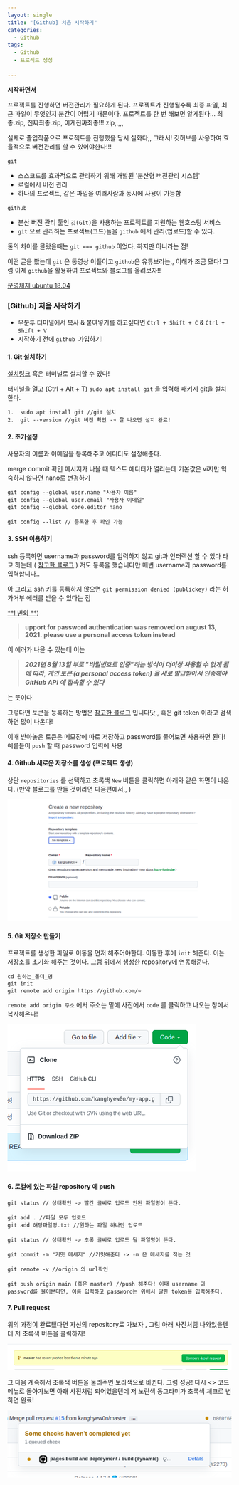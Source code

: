 ```yaml
---
layout: single
title: "[Github] 처음 시작하기"
categories:
  - Github
tags:
  - Github  
  - 프로젝트 생성   

---
```




**시작하면서** 

프로젝트를 진행하면 버전관리가 필요하게 된다. 프로젝트가 진행될수록 최종 파일, 최근 파일이 무엇인지 분간이 어렵기 때문이다. 프로젝트를 한 번 해보면 알게된다... 최종.zip, 진짜최종.zip, 이게진짜최종!!!.zip,,,,,

실제로 졸업작품으로 프로젝트를 진행했을 당시 실화다,, 그래서! 깃허브를 사용하여 효율적으로 버전관리를 할 수 있어야한다!!!

`git` 

* 소스코드를 효과적으로 관리하기 위해 개발된 '분산형 버전관리 시스템'
* 로컬에서 버전 관리 
* 하나의 프로젝트, 같은 파일을 여러사람과 동시에 사용이 가능함

`github`

* 분산 버전 관리 툴인 `깃(Git)`을 사용하는 프로젝트를 지원하는 웹호스팅 서비스 
* `git` 으로 관리하는 프로젝트(코드)들을 `github` 에서 관리(업로드)할 수 있다.

 둘의 차이를 몰랐을때는 `git === github` 이었다. 하지만 아니라는 점! 

어떤 글을 봤는데 `git` 은 동영상 어플이고 `github`은 유튜브라는,, 이해가 조금 됐다! 그럼 이제 `github`을 활용하여 프로젝트와 블로그를 올려보자!!

  

<u>운영체제 ubuntu 18.04</u>



### [Github] 처음 시작하기

* 우분투 터미널에서 복사 & 붙여넣기를 하고싶다면 `Ctrl + Shift + C` & `Ctrl + Shift + V`
* 시작하기 전에 `github `가입하기!

#### 1. Git 설치하기 

[설치링크](https://git-scm.com/download/linux) 혹은 터미널로 설치할 수 있다!

터미널을 열고 (Ctrl + Alt + T)  `sudo apt install git` 을 입력해 패키지 git을 설치한다.

```
1.  sudo apt install git //git 설치 
2.  git --version //git 버전 확인 -> 잘 나오면 설치 완료!
```



#### 2. 초기설정 

사용자의 이름과 이메일을 등록해주고 에디터도 설정해준다.

merge commit 확인 메시지가 나올 때 텍스트 에디터가 열리는데 기본값은 vi지만 익숙하지 않다면 nano로 변경하기 

```
git config --global user.name "사용자 이름" 
git config --global user.email "사용자 이메일"
git config --global core.editor nano 

git config --list // 등록한 후 확인 가능 
```



#### 3. SSH 이용하기 

ssh 등록하면 username과 password를 입력하지 않고 git과 인터렉션 할 수 있다 라고 하는데 ( [참고한 블로그](https://devocean.sk.com/blog/techBoardDetail.do?ID=163311) ) 저도 등록을 했습니다만 매번 username과 password를 입력합니다..

아 그리고 ssh 키를 등록하지 않으면 `git permission denied (publickey)` 라는 허가거부 에러를 받을 수 있다는 점 


<u>**! 번외 **</u>) 

> **upport for password authentication was removed on august 13, 2021.** 
>        **please use a personal access token instead**

이 에러가 나올 수 있는데 이는

> ***2021년 8월 13일 부로 "비밀번호로 인증"하는 방식이 더이상 사용할 수 없게 됨에 따라***, ***개인 토큰 (a personal access token) 을 새로 발급받아서 인증해야 GitHub API 에 접속할 수 있다*** 

는 뜻이다 

그렇다면 토큰을 등록하는 방법은 [참고한 블로그](https://hoohaha.tistory.com/37) 입니다닷,, 혹은 git token 이라고 검색하면 많이 나온다!

이때 받아놓은 토큰은 메모장에 따로 저장하고 password를 물어보면 사용하면 된다! 예를들어 `push` 할 때 password 입력에 사용 



#### 4. Github 새로운 저장소를 생성 (프로젝트 생성)

상단 `repositories` 를 선택하고 초록색 `New` 버튼을 클릭하면 아래와 같은 화면이 나온다. (만약 블로그를 만들 것이라면 다음편에서,, )

![image-20220522185035715](../assets/images/2022-05-22-github-base/image-20220522185035715.png)



#### 5.  Git 저장소 만들기 

프로젝트를 생성한 파일로 이동을 먼저 해주어야한다. 이동한 후에 `init` 해준다. 이는 저장소를 초기화 해주는 것이다. 그럼 위에서 생성한 repository에 연동해준다. 

```
cd 원하는_폴더_명
git init
git remote add origin https://github.com/~ 
```

`remote add origin 주소`  에서 주소는 밑에 사진에서 `code` 를 클릭하고 나오는 창에서 복사해온다!

![image-20220522185911402](../assets/images/2022-05-22-github-base/image-20220522185911402.png)

#### 6. 로컬에 있는 파일 repository 에 push

```
git status // 상태확인 -> 빨간 글씨로 업로드 안된 파일명이 뜬다.

git add . //파일 모두 업로드 
git add 해당파일명.txt //원하는 파일 하나만 업로드 

git status // 상태확인 -> 초록 글씨로 업로드 될 파일명이 뜬다.

git commit -m "커밋 메세지" //커밋해준다 -> -m 은 메세지를 적는 것 

git remote -v //origin 의 url확인 

git push origin main (혹은 master) //push 해준다! 이때 username 과 password를 물어본다면, 이름 입력하고 password는 위에서 말한 token을 입력해준다.
```

 

#### 7. Pull request

위의 과정이 완료됐다면 자신의 repository로 가보자 , 그럼 아래 사진처럼 나와있을텐데 저 초록색 버튼을 클릭하자!

![image-20220522192032141](../assets/images/2022-05-22-github-base/image-20220522192032141.png)

그 다음 계속해서 초록색 버튼을 눌러주면 보라색으로 바뀐다. 그럼 성공! 다시 <> 코드 메뉴로 돌아가보면 아래 사진처럼 되어있을텐데 저 노란색 동그라미가 초록색 체크로 변하면 완료!

![image-20220522192318232](../assets/images/2022-05-22-github-base/image-20220522192318232.png)
